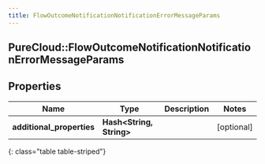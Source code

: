 ```yaml
---
title: FlowOutcomeNotificationNotificationErrorMessageParams
---
```

## PureCloud::FlowOutcomeNotificationNotificationErrorMessageParams

## Properties

|Name | Type | Description | Notes|
|------------ | ------------- | ------------- | -------------|
| **additional_properties** | **Hash&lt;String, String&gt;** |  | [optional] |
{: class="table table-striped"}


